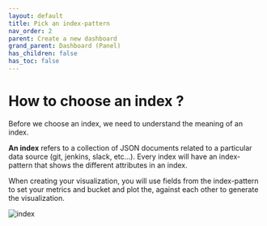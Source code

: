 ```yaml
---
layout: default
title: Pick an index-pattern
nav_order: 2
parent: Create a new dashboard
grand_parent: Dashboard (Panel)
has_children: false
has_toc: false
---
```


# How to choose an index ?

Before we choose an index, we need to understand the meaning of an index.

**An index** refers to a collection of JSON documents related to a particular data source
(git, jenkins, slack, etc...). Every index will have an index-pattern that shows the
different attributes in an index. 

When creating your visualization, you will use fields from the index-pattern to set your
metrics and bucket and plot the, against each other to generate the visualization.

![index](../assets/index.png)
